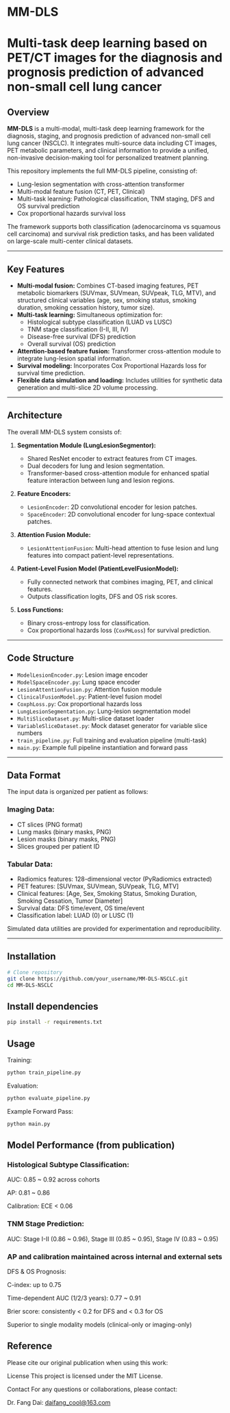 # MM-DLS
# Multi-task deep learning based on PET/CT images for the diagnosis and prognosis prediction of advanced non-small cell lung cancer

## Overview

**MM-DLS** is a multi-modal, multi-task deep learning framework for the diagnosis, staging, and prognosis prediction of advanced non-small cell lung cancer (NSCLC). It integrates multi-source data including CT images, PET metabolic parameters, and clinical information to provide a unified, non-invasive decision-making tool for personalized treatment planning.

This repository implements the full MM-DLS pipeline, consisting of:
- Lung-lesion segmentation with cross-attention transformer
- Multi-modal feature fusion (CT, PET, Clinical)
- Multi-task learning: Pathological classification, TNM staging, DFS and OS survival prediction
- Cox proportional hazards survival loss

The framework supports both classification (adenocarcinoma vs squamous cell carcinoma) and survival risk prediction tasks, and has been validated on large-scale multi-center clinical datasets.

---

## Key Features

- **Multi-modal fusion:** Combines CT-based imaging features, PET metabolic biomarkers (SUVmax, SUVmean, SUVpeak, TLG, MTV), and structured clinical variables (age, sex, smoking status, smoking duration, smoking cessation history, tumor size).
- **Multi-task learning:** Simultaneous optimization for:
  - Histological subtype classification (LUAD vs LUSC)
  - TNM stage classification (I-II, III, IV)
  - Disease-free survival (DFS) prediction
  - Overall survival (OS) prediction
- **Attention-based feature fusion:** Transformer cross-attention module to integrate lung-lesion spatial information.
- **Survival modeling:** Incorporates Cox Proportional Hazards loss for survival time prediction.
- **Flexible data simulation and loading:** Includes utilities for synthetic data generation and multi-slice 2D volume processing.

---

## Architecture

The overall MM-DLS system consists of:

1. **Segmentation Module (LungLesionSegmentor):**
   - Shared ResNet encoder to extract features from CT images.
   - Dual decoders for lung and lesion segmentation.
   - Transformer-based cross-attention module for enhanced spatial feature interaction between lung and lesion regions.

2. **Feature Encoders:**
   - `LesionEncoder`: 2D convolutional encoder for lesion patches.
   - `SpaceEncoder`: 2D convolutional encoder for lung-space contextual patches.

3. **Attention Fusion Module:**
   - `LesionAttentionFusion`: Multi-head attention to fuse lesion and lung features into compact patient-level representations.

4. **Patient-Level Fusion Model (PatientLevelFusionModel):**
   - Fully connected network that combines imaging, PET, and clinical features.
   - Outputs classification logits, DFS and OS risk scores.

5. **Loss Functions:**
   - Binary cross-entropy loss for classification.
   - Cox proportional hazards loss (`CoxPHLoss`) for survival prediction.

---

## Code Structure

- `ModelLesionEncoder.py`: Lesion image encoder
- `ModelSpaceEncoder.py`: Lung space encoder
- `LesionAttentionFusion.py`: Attention fusion module
- `ClinicalFusionModel.py`: Patient-level fusion model
- `CoxphLoss.py`: Cox proportional hazards loss
- `LungLesionSegmentation.py`: Lung-lesion segmentation model
- `MultiSliceDataset.py`: Multi-slice dataset loader
- `VariableSliceDataset.py`: Mock dataset generator for variable slice numbers
- `train_pipeline.py`: Full training and evaluation pipeline (multi-task)
- `main.py`: Example full pipeline instantiation and forward pass

---

## Data Format

The input data is organized per patient as follows:

### Imaging Data:
- CT slices (PNG format)
- Lung masks (binary masks, PNG)
- Lesion masks (binary masks, PNG)
- Slices grouped per patient ID

### Tabular Data:
- Radiomics features: 128-dimensional vector (PyRadiomics extracted)
- PET features: [SUVmax, SUVmean, SUVpeak, TLG, MTV]
- Clinical features: [Age, Sex, Smoking Status, Smoking Duration, Smoking Cessation, Tumor Diameter]
- Survival data: DFS time/event, OS time/event
- Classification label: LUAD (0) or LUSC (1)

Simulated data utilities are provided for experimentation and reproducibility.

---

## Installation

```bash
# Clone repository
git clone https://github.com/your_username/MM-DLS-NSCLC.git
cd MM-DLS-NSCLC
```
## Install dependencies
```bash
pip install -r requirements.txt
```
## Usage
Training:
```bash
python train_pipeline.py
```
Evaluation:
```bash
python evaluate_pipeline.py
```
Example Forward Pass:
```bash
python main.py
```
## Model Performance (from publication)
### Histological Subtype Classification:

AUC: 0.85 ~ 0.92 across cohorts

AP: 0.81 ~ 0.86

Calibration: ECE < 0.06

### TNM Stage Prediction:

AUC: Stage I-II (0.86 ~ 0.96), Stage III (0.85 ~ 0.95), Stage IV (0.83 ~ 0.95)

### AP and calibration maintained across internal and external sets

DFS & OS Prognosis:

C-index: up to 0.75

Time-dependent AUC (1/2/3 years): 0.77 ~ 0.91

Brier score: consistently < 0.2 for DFS and < 0.3 for OS

Superior to single modality models (clinical-only or imaging-only)

## Reference
Please cite our original publication when using this work:



License
This project is licensed under the MIT License.

Contact
For any questions or collaborations, please contact:

Dr. Fang Dai: daifang_cool@163.com
